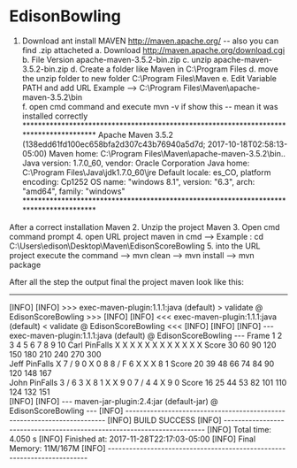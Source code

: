 # EdisonBowling

1. Download ant install MAVEN http://maven.apache.org/  -- also you can find .zip attacheted 
	a. Download http://maven.apache.org/download.cgi
	b. File Version apache-maven-3.5.2-bin.zip
	c. unzip apache-maven-3.5.2-bin.zip
	d. Create a folder like Maven in C:\Program Files
	d. move the unzip folder to new folder  C:\Program Files\Maven
	e. Edit Variable PATH and add URL
		Example --> C:\Program Files\Maven\apache-maven-3.5.2\bin\
	f. open cmd command and execute mvn -v 
		if show this -- mean it was installed correctly
			***************************************************************************************
			Apache Maven 3.5.2 (138edd61fd100ec658bfa2d307c43b76940a5d7d; 2017-10-18T02:58:13-05:00)
			Maven home: C:\Program Files\Maven\apache-maven-3.5.2\bin\..
			Java version: 1.7.0_60, vendor: Oracle Corporation
			Java home: C:\Program Files\Java\jdk1.7.0_60\jre
			Default locale: es_CO, platform encoding: Cp1252
			OS name: "windows 8.1", version: "6.3", arch: "amd64", family: "windows"
			***************************************************************************************

After a correct installation Maven
2. Unzip the project Maven
3. Open cmd command prompt 
4. open URL project maven in cmd 
	--> Example : cd C:\Users\edison\Desktop\Maven\EdisonScoreBowling
5. into the URL project execute the command
	--> mvn clean
	--> mvn install
	--> mvn package
	
After all the step the output final the project maven look like this:

*******************************************************************************************************
[INFO]
[INFO] >>> exec-maven-plugin:1.1.1:java (default) > validate @ EdisonScoreBowling >>>
[INFO]
[INFO] <<< exec-maven-plugin:1.1.1:java (default) < validate @ EdisonScoreBowling <<<
[INFO]
[INFO]
[INFO] --- exec-maven-plugin:1.1.1:java (default) @ EdisonScoreBowling ---
Frame       1       2       3       4       5       6       7       8       9       10
Carl
PinFalls        X      X      X      X      X      X      X      X      X      X      X      X
Score       30      60      90      120     150     180     210     240     270     300     
Jeff
PinFalls        X   7   /   9   0      X   0   8   8   /   F   6      X      X      X   8   1
Score       20      39      48      66      74      84      90      120     148     167     
John
PinFalls     3   /   6   3      X   8   1      X      X   9   0   7   /   4   4      X   9   0
Score       16      25      44      53      82      101     110     124     132     151      
[INFO]
[INFO] --- maven-jar-plugin:2.4:jar (default-jar) @ EdisonScoreBowling ---
[INFO] ------------------------------------------------------------------------
[INFO] BUILD SUCCESS
[INFO] ------------------------------------------------------------------------
[INFO] Total time: 4.050 s
[INFO] Finished at: 2017-11-28T22:17:03-05:00
[INFO] Final Memory: 11M/167M
[INFO] ------------------------------------------------------------------------
